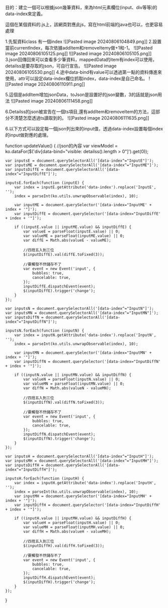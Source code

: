 目的：建立一個可以根據json幾筆資料，來為html元素欄位(input、div等等)的data-index來定義。

這個在某個資料的.js上，該網頁對應此js，寫在html前端的java也可以，也更容易處理

1.先幫資料class 有一個index
![[Pasted image 20240806104849.png]]
2.設置當前currentIndex，每次依據addItem和removeItemy做+1和-1。
![[Pasted image 20240806105125.png]]
![[Pasted image 20240806105105.png]]
3.json回傳回來可以查看多少筆資料，mappedData的item有index可以使用，detailss是要存取的json，可自行宣告。
![[Pasted image 20240806105530.png]]
4.途中data-bind有value可以透過第一點的資料傳進來使用，attr可以設定data-index欄位抓取index，data-index是自己命名。
![[Pasted image 20240806110911.png]]

5.這個是addItem增加jsonData，toJson是設置好的json變數，3的話就是json用法
![[Pasted image 20240806111458.png]]

6.Detailss的json被宣告在一個ts項目,還有addItem和removeItem的方法，這部分不清楚怎麼透過ts讀取到的。
![[Pasted image 20240806111635.png]]

6.以下方式可以設定每一個json列出來的input值，透過data-index設置每個index的input做對應的處理。

function updateValue() {
    //json的內容
    var viewModel = ko.dataFor($('div[data-bind="visible: detailss().length > 0"]').get(0));

    var inputsE = document.querySelectorAll('[data-index^="InputE"]');
    var inputsME = document.querySelectorAll('[data-index^="InputME"]');
    var inputsDiffE = document.querySelectorAll('[data-index^="InputDiffE"]');

    inputsE.forEach(function (inputE) {
        var index = inputE.getAttribute('data-index').replace('InputE', '');
        index = parseInt(ko.utils.unwrapObservable(index), 10);

        var inputME = document.querySelector('[data-index="InputME' + index + '"]');
        var inputDiffE = document.querySelector('[data-index="InputDiffE' + index + '"]');

        if ((inputE.value || inputME.value) && inputDiffE) {
            var valueE = parseFloat(inputE.value) || 0;
            var valueME = parseFloat(inputME.value) || 0;
            var diffE = Math.abs(valueE - valueME);

            //四捨五入到三位
            $(inputDiffE).val(diffE.toFixed(3));

            //要觸發不然儲存不了
            var event = new Event('input', {
                bubbles: true,
                cancelable: true,
            });
            inputDiffE.dispatchEvent(event);
            $(inputDiffE).trigger('change');
        }
    });

    var inputsN = document.querySelectorAll('[data-index^="InputN"]');
    var inputsMN = document.querySelectorAll('[data-index^="InputMN"]');
    var inputsDiffN = document.querySelectorAll('[data-index^="InputDiffN"]');

    inputsN.forEach(function (inputN) {
        var index = inputN.getAttribute('data-index').replace('InputN', '');
        index = parseInt(ko.utils.unwrapObservable(index), 10);

        var inputMN = document.querySelector('[data-index="InputMN' + index + '"]');
        var inputDiffN = document.querySelector('[data-index="InputDiffN' + index + '"]');

        if ((inputN.value || inputMN.value) && inputDiffN) {
            var valueN = parseFloat(inputN.value) || 0;
            var valueMN = parseFloat(inputMN.value) || 0;
            var diffN = Math.abs(valueN - valueMN);

            //四捨五入到三位
            $(inputDiffN).val(diffN.toFixed(3));

            //要觸發不然儲存不了
            var event = new Event('input', {
                bubbles: true,
                cancelable: true,
            });
            inputDiffN.dispatchEvent(event);
            $(inputDiffN).trigger('change');
        }
    });

    var inputsH = document.querySelectorAll('[data-index^="InputH"]');
    var inputsMH = document.querySelectorAll('[data-index^="InputMH"]');
    var inputsDiffH = document.querySelectorAll('[data-index^="InputDiffH"]');

    inputsH.forEach(function (inputH) {
        var index = inputH.getAttribute('data-index').replace('InputH', '');
        index = parseInt(ko.utils.unwrapObservable(index), 10);
        var inputMH = document.querySelector('[data-index="InputMH' + index + '"]');
        var inputDiffH = document.querySelector('[data-index="InputDiffH' + index + '"]');

        if ((inputH.value || inputMH.value) && inputDiffH) {
            var valueH = parseFloat(inputH.value) || 0;
            var valueMH = parseFloat(inputMH.value) || 0;
            var diffH = Math.abs(valueH - valueMH);

            //四捨五入到三位
            $(inputDiffH).val(diffH.toFixed(3));

            //要觸發不然儲存不了
            var event = new Event('input', {
                bubbles: true,
                cancelable: true,
            });
            inputDiffH.dispatchEvent(event);
            $(inputDiffH).trigger('change');
        }
    });
}